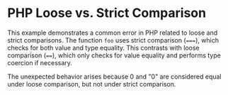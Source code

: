 # PHP Loose vs. Strict Comparison

This example demonstrates a common error in PHP related to loose and strict comparisons.  The function `foo` uses strict comparison (`===`), which checks for both value and type equality.  This contrasts with loose comparison (`==`), which only checks for value equality and performs type coercion if necessary.

The unexpected behavior arises because 0 and "0" are considered equal under loose comparison, but not under strict comparison.